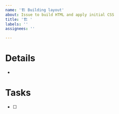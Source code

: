 ```yaml
---
name: '🏗️ Building layout'
about: Issue to build HTML and apply initial CSS
title: '🏗️ '
labels: ''
assignees: ''

---
```


# Details

* 

# Tasks

- [ ] 
